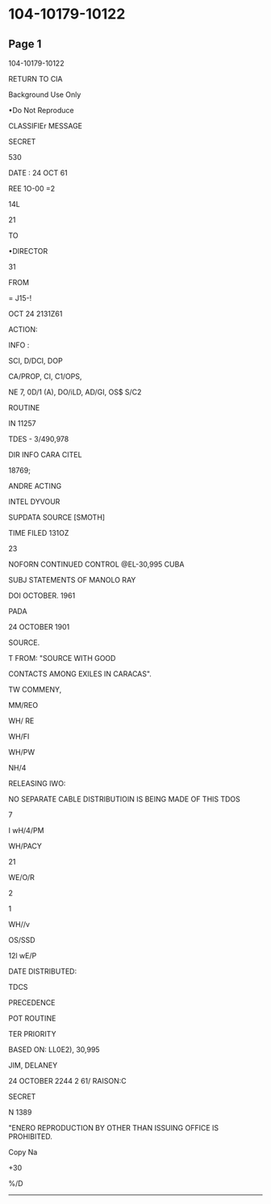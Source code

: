 # 104-10179-10122

## Page 1

104-10179-10122

RETURN TO CIA

Background Use Only

•Do Not Reproduce

CLASSIFIEr MESSAGE

SECRET

530

DATE : 24 OCT 61

REE 1O-00 =2

14L

21

TO

•DIRECTOR

31

FROM

= J15-!

OCT 24 2131Z61

ACTION:

INFO :

SCI, D/DCI, DOP

CA/PROP, CI, C1/OPS,

NE 7, 0D/1 (A), DO/iLD, AD/GI, OS$ S/C2

ROUTINE

IN 11257

TDES - 3/490,978

DIR INFO CARA CITEL

18769;

ANDRE ACTING

INTEL DYVOUR

SUPDATA SOURCE [SMOTH]

TIME FILED 131OZ

23

NOFORN CONTINUED CONTROL @EL-30,995 CUBA

SUBJ STATEMENTS OF MANOLO RAY

DOI OCTOBER. 1961

PADA

24 OCTOBER 1901

SOURCE.

T FROM: "SOURCE WITH GOOD

CONTACTS AMONG EXILES IN CARACAS".

TW COMMENY,

MM/REO

WH/ RE

WH/FI

WH/PW

NH/4

RELEASING IWO:

NO SEPARATE CABLE DISTRIBUTIOIN IS BEING MADE OF THIS TDOS

7

I wH/4/PM

WH/PACY

21

WE/O/R

2

1

WH//v

OS/SSD

12l wE/P

DATE DISTRIBUTED:

TDCS

PRECEDENCE

POT ROUTINE

TER PRIORITY

BASED ON: LL0E2), 30,995

JIM, DELANEY

24 OCTOBER 2244 2 61/ RAISON:C

SECRET

N 1389

"ENERO REPRODUCTION BY OTHER THAN ISSUING OFFICE IS PROHIBITED.

Copy Na

+30

%/D

---

